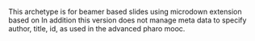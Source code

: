 This archetype is for beamer based slides using microdown extension based on <!slide and !>
In addition this version does not manage meta data to specify author, title, id, as used in the advanced pharo mooc. 


